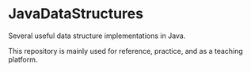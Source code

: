 JavaDataStructures
==================
Several useful data structure implementations in Java.

This repository is mainly used for reference, practice, and as a teaching platform.
